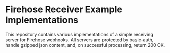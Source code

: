 # Firehose Receiver Example Implementations

This repository contains various implementations of a simple receiving server for Firehose webhooks. All servers are protected by basic-auth, handle gzipped json content, and, on successful processing, return 200 OK.
